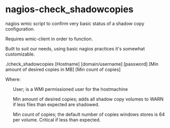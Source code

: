 # nagios-check_shadowcopies
nagios wmic script to confirm very basic status of a shadow copy configuration.

Requires wmic-client in order to function.

Built to suit our needs, using basic nagios practices it's somewhat customizable.

./check_shadowcopies [Hostname] [domain/username] [password] [Min amount of desired copies in MB] [Min count of copies]

Where:<br>
  <ul>User; is a WMI permissioned user for the hostmachine<br></ul>
  <ul>Min amount of desired copies; adds all shadow copy volumes to WARN if less files than expected are shadowed.<br></ul>
  <ul>Min count of copies; the default number of copies windows stores is 64 per volume.  Critical if less than expected.<br></ul>
